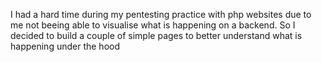 I had a hard time during my pentesting practice with php websites due to me not beeing able to visualise what is happening on a backend. So I decided to build a couple of simple pages to better understand what is happening under the hood